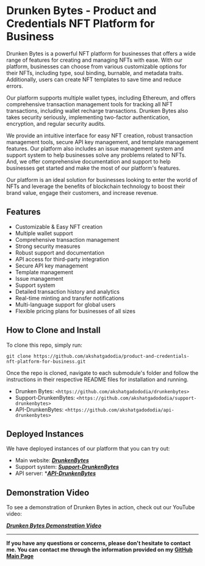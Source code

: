 Drunken Bytes - Product and Credentials NFT Platform for Business
=============

Drunken Bytes is a powerful NFT platform for businesses that offers a wide range of features for creating and managing NFTs with ease. With our platform, businesses can choose from various customizable options for their NFTs, including type, soul binding, burnable, and metadata traits. Additionally, users can create NFT templates to save time and reduce errors.

Our platform supports multiple wallet types, including Ethereum, and offers comprehensive transaction management tools for tracking all NFT transactions, including wallet recharge transactions. Drunken Bytes also takes security seriously, implementing two-factor authentication, encryption, and regular security audits.

We provide an intuitive interface for easy NFT creation, robust transaction management tools, secure API key management, and template management features. Our platform also includes an issue management system and support system to help businesses solve any problems related to NFTs. And, we offer comprehensive documentation and support to help businesses get started and make the most of our platform's features.

Our platform is an ideal solution for businesses looking to enter the world of NFTs and leverage the benefits of blockchain technology to boost their brand value, engage their customers, and increase revenue.

Features
--------

- Customizable & Easy NFT creation
- Multiple wallet support
- Comprehensive transaction management
- Strong security measures
- Robust support and documentation
- API access for third-party integration
- Secure API key management
- Template management
- Issue management
- Support system
- Detailed transaction history and analytics
- Real-time minting and transfer notifications
- Multi-language support for global users
- Flexible pricing plans for businesses of all sizes

How to Clone and Install
------------------------

To clone this repo, simply run:

`git clone https://github.com/akshatgadodia/product-and-credentials-nft-platform-for-business.git`

Once the repo is cloned, navigate to each submodule's folder and follow the instructions in their respective README files for installation and running.

-   Drunken Bytes: 
`<https://github.com/akshatgadododia/drunkenbytes>`
-   Support-DrunkenBytes: 
`<https://github.com/akshatgadododia/support-drunkenbytes>`
-   API-DrunkenBytes: 
`<https://github.com/akshatgadododia/api-drunkenbytes>`

Deployed Instances
------------------

We have deployed instances of our platform that you can try out:

-   Main website: ***[DrunkenBytes](https://drunkenbytes.vercel.app/)***
-   Support system: ***[Support-DrunkenBytes](https://support-drunkenbytes.vercel.app/)***
-   API server: ****[API-DrunkenBytes](https://api-drunkenbytes.onrender.com/)***

Demonstration Video
-------------------

To see a demonstration of Drunken Bytes in action, check out our YouTube video:

***[Drunken Bytes Demonstration Video]()***

***

**If you have any questions or concerns, please don't hesitate to contact me. You can contact me through the information provided on my [GitHub Main Page](https://github.com/akshatgadodia)**
